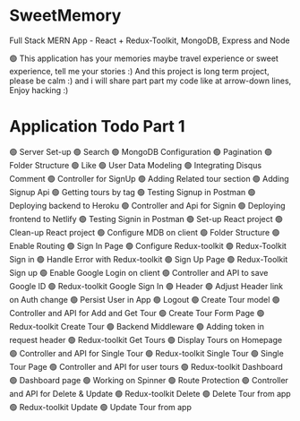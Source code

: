 # SweetMemory
Full Stack MERN App - React + Redux-Toolkit, MongoDB, Express and Node 

🟢 This application has your memories maybe travel experience or sweet experience, tell me your stories :)
And this project is long term project, please be calm :) and i will share part part my code like at arrow-down lines, Enjoy hacking :)

# Application Todo Part 1                               
                                                                                                 
🟢 Server Set-up                                          🟢 Search
🟢 MongoDB Configuration                                  🟢 Pagination
🟢 Folder Structure                                       🟢 Like
🟢 User Data Modeling                                     🟢 Integrating Disqus Comment
🟢 Controller for SignUp                                  🟢 Adding Related tour section
🟢 Adding Signup Api                                      🟢 Getting tours by tag
🟢 Testing Signup in Postman                              🟢 Deploying backend to Heroku
🟢 Controller and Api for Signin                          🟢 Deploying frontend to Netlify
🟢 Testing Signin in Postman
🟢 Set-up React project
🟢 Clean-up React project
🟢 Configure MDB on client
🟢 Folder Structure
🟢 Enable Routing
🟢 Sign In Page
🟢 Configure Redux-toolkit
🟢 Redux-Toolkit Sign in
🟢 Handle Error with Redux-toolkit
🟢 Sign Up Page
🟢 Redux-Toolkit Sign up
🟢 Enable Google Login on client
🟢 Controller and API to save Google ID
🟢 Redux-toolkit Google Sign In
🟢 Header
🟢 Adjust Header link on Auth change
🟢 Persist User in App
🟢 Logout
🟢 Create Tour model
🟢 Controller and API for Add and Get Tour
🟢 Create Tour Form Page
🟢 Redux-toolkit Create Tour
🟢  Backend Middleware
🟢 Adding token in request header
🟢 Redux-toolkit Get Tours
🟢 Display Tours on Homepage
🟢 Controller and API for Single Tour
🟢 Redux-toolkit Single Tour
🟢 Single Tour Page
🟢 Controller and API for user tours
🟢 Redux-toolkit Dashboard 
🟢 Dashboard page
🟢 Working on Spinner
🟢 Route Protection
🟢 Controller and API for Delete & Update 
🟢 Redux-toolkit Delete
🟢 Delete Tour from app
🟢 Redux-toolkit Update
🟢 Update Tour from app

